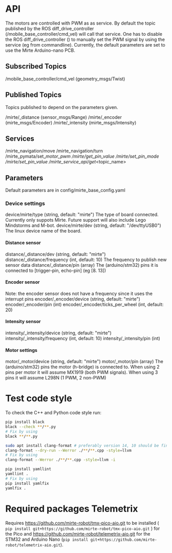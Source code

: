 # API

The motors are controlled with PWM as as service. By default the topic published by the ROS diff_drive_controller (/mobile_base_controller/cmd_vel) will call that service. One has to disable the ROS diff_drive_controller () to manually set the PWM signal by using the service (eg from commandline).
Currently, the default parameters are set to use the Mirte Arduino-nano PCB.

## Subscribed Topics
/mobile_base_controller/cmd_vel (geometry_msgs/Twist)

## Published Topics
Topics published to depend on the parameters given.

/mirte/<name>_distance (sensor_msgs/Range)
/mirte/<name>_encoder (mirte_msgs/Encoder)
/mirte/<name>_intensity (mirte_msgs/Intensity)

## Services
/mirte_navigation/move
/mirte_navigation/turn
/mirte_pymata/set_<name>_motor_pwm
/mirte/get_pin_value
/mirte/set_pin_mode
/mirte/set_pin_value
/mirte_service_api/get_<topic_name>


## Parameters
Default parameters are in config/mirte_base_config.yaml

### Device settings
device/mirte/type (string, default: "mirte")
    The type of board connected. Currently only suppots Mirte. Future support will also include Lego Mindstorms and M-bot.
device/mirte/dev (string, default: "/dev/ttyUSB0")
    The linux device name of the board.

#### Distance sensor
distance/<name>_distance/dev (string, default: "mirte")
distance/<name>_distance/frequency (int, default: 10)
    The frequency to publish new sensor data
distance/<name>_distance/pin (array)
    The (arduino/stm32) pins it is connected to [trigger-pin, echo-pin] (eg [8. 13])

#### Encoder sensor
Note: the encoder sensor does not have a frequency since it uses the interrupt pins
encoder/<name>_encoder/device (string, default: "mirte")
encoder/<name>_encoder/pin (int)
encoder/<name>_encoder/ticks_per_wheel (int, default: 20)

#### Intensity sensor
intensity/<name>_intensity/device (string, default: "mirte")
intensity/<name>_intensity/frequency (int, default: 10)
intensity/<name>_intensity/pin (int)

#### Motor settings
motor/<name>_motor/device (string, default: "mirte")
motor/<name>_motor/pin (array)
     The (arduino/stm32) pins the motor (h-bridge) is connected to. When using 2 pins per motor it will assume MX1919 (both PWM signals). When using 3 pins it will assume L298N (1 PWM, 2 non-PWM)



# Test code style
To check the C++ and Python code style run:
```sh
pip install black
black --check **/**.py
# Fix by using
black **/**.py

sudo apt install clang-format # preferably version 14, 10 should be fine
clang-format --dry-run --Werror ./**/**.cpp -style=llvm
# Fix by using
clang-format --Werror ./**/**.cpp -style=llvm -i
```

```sh
pip install yamllint
yamllint .
# Fix by using
pip install yamlfix
yamlfix .
```

# Required packages Telemetrix
Requires https://github.com/mirte-robot/tmx-pico-aio.git to be installed ( ```pip install git+https://github.com/mirte-robot/tmx-pico-aio.git``` ) for the Pico and https://github.com/mirte-robot/telemetrix-aio.git for the STM32 and Arduino Nano (```pip install git+https://github.com/mirte-robot/telemetrix-aio.git```).